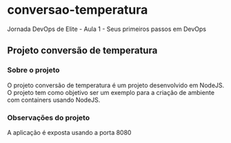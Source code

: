 # conversao-temperatura
Jornada DevOps de Elite - Aula 1 - Seus primeiros passos em DevOps

## Projeto conversão de temperatura

### Sobre o projeto
O projeto conversão de temperatura é um projeto desenvolvido em NodeJS. O projeto tem como objetivo ser um exemplo para a criação de ambiente com containers usando NodeJS.

### Observações do projeto
A aplicação é exposta usando a porta 8080

